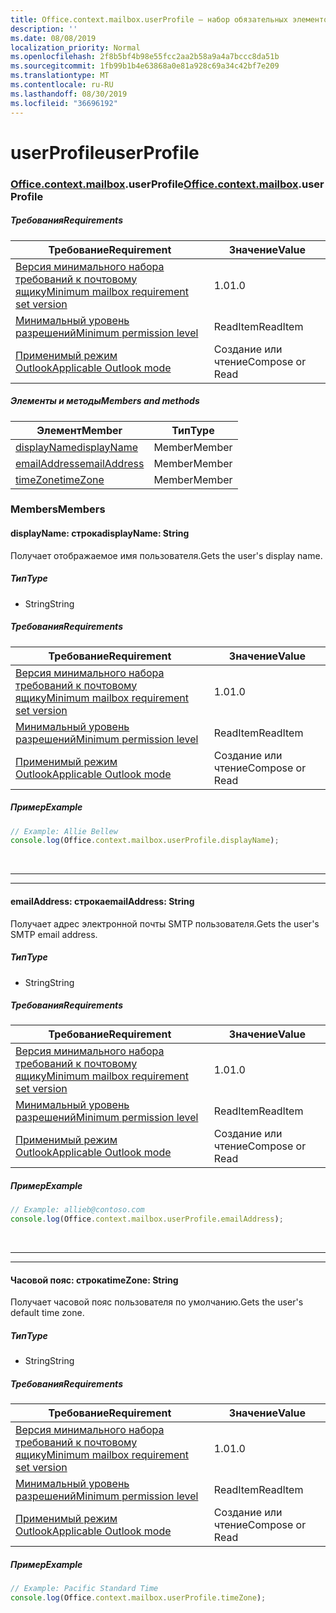 ```yaml
---
title: Office.context.mailbox.userProfile — набор обязательных элементов 1.4
description: ''
ms.date: 08/08/2019
localization_priority: Normal
ms.openlocfilehash: 2f8b5bf4b98e55fcc2aa2b58a9a4a7bccc8da51b
ms.sourcegitcommit: 1fb99b1b4e63868a0e81a928c69a34c42bf7e209
ms.translationtype: MT
ms.contentlocale: ru-RU
ms.lasthandoff: 08/30/2019
ms.locfileid: "36696192"
---
```

# <a name="userprofile"></a><span data-ttu-id="d545c-102">userProfile</span><span class="sxs-lookup"><span data-stu-id="d545c-102">userProfile</span></span>

### <a name="officeofficemdcontextofficecontextmdmailboxofficecontextmailboxmduserprofile"></a><span data-ttu-id="d545c-103">[Office](Office.md)[.context](Office.context.md)[.mailbox](Office.context.mailbox.md).userProfile</span><span class="sxs-lookup"><span data-stu-id="d545c-103">[Office](Office.md)[.context](Office.context.md)[.mailbox](Office.context.mailbox.md).userProfile</span></span>

##### <a name="requirements"></a><span data-ttu-id="d545c-104">Требования</span><span class="sxs-lookup"><span data-stu-id="d545c-104">Requirements</span></span>

|<span data-ttu-id="d545c-105">Требование</span><span class="sxs-lookup"><span data-stu-id="d545c-105">Requirement</span></span>| <span data-ttu-id="d545c-106">Значение</span><span class="sxs-lookup"><span data-stu-id="d545c-106">Value</span></span>|
|---|---|
|[<span data-ttu-id="d545c-107">Версия минимального набора требований к почтовому ящику</span><span class="sxs-lookup"><span data-stu-id="d545c-107">Minimum mailbox requirement set version</span></span>](/office/dev/add-ins/reference/requirement-sets/outlook-api-requirement-sets)| <span data-ttu-id="d545c-108">1.0</span><span class="sxs-lookup"><span data-stu-id="d545c-108">1.0</span></span>|
|[<span data-ttu-id="d545c-109">Минимальный уровень разрешений</span><span class="sxs-lookup"><span data-stu-id="d545c-109">Minimum permission level</span></span>](/outlook/add-ins/understanding-outlook-add-in-permissions)| <span data-ttu-id="d545c-110">ReadItem</span><span class="sxs-lookup"><span data-stu-id="d545c-110">ReadItem</span></span>|
|[<span data-ttu-id="d545c-111">Применимый режим Outlook</span><span class="sxs-lookup"><span data-stu-id="d545c-111">Applicable Outlook mode</span></span>](/outlook/add-ins/#extension-points)| <span data-ttu-id="d545c-112">Создание или чтение</span><span class="sxs-lookup"><span data-stu-id="d545c-112">Compose or Read</span></span>|

##### <a name="members-and-methods"></a><span data-ttu-id="d545c-113">Элементы и методы</span><span class="sxs-lookup"><span data-stu-id="d545c-113">Members and methods</span></span>

| <span data-ttu-id="d545c-114">Элемент</span><span class="sxs-lookup"><span data-stu-id="d545c-114">Member</span></span> | <span data-ttu-id="d545c-115">Тип</span><span class="sxs-lookup"><span data-stu-id="d545c-115">Type</span></span> |
|--------|------|
| [<span data-ttu-id="d545c-116">displayName</span><span class="sxs-lookup"><span data-stu-id="d545c-116">displayName</span></span>](#displayname-string) | <span data-ttu-id="d545c-117">Member</span><span class="sxs-lookup"><span data-stu-id="d545c-117">Member</span></span> |
| [<span data-ttu-id="d545c-118">emailAddress</span><span class="sxs-lookup"><span data-stu-id="d545c-118">emailAddress</span></span>](#emailaddress-string) | <span data-ttu-id="d545c-119">Member</span><span class="sxs-lookup"><span data-stu-id="d545c-119">Member</span></span> |
| [<span data-ttu-id="d545c-120">timeZone</span><span class="sxs-lookup"><span data-stu-id="d545c-120">timeZone</span></span>](#timezone-string) | <span data-ttu-id="d545c-121">Member</span><span class="sxs-lookup"><span data-stu-id="d545c-121">Member</span></span> |

### <a name="members"></a><span data-ttu-id="d545c-122">Members</span><span class="sxs-lookup"><span data-stu-id="d545c-122">Members</span></span>

#### <a name="displayname-string"></a><span data-ttu-id="d545c-123">displayName: строка</span><span class="sxs-lookup"><span data-stu-id="d545c-123">displayName: String</span></span>

<span data-ttu-id="d545c-124">Получает отображаемое имя пользователя.</span><span class="sxs-lookup"><span data-stu-id="d545c-124">Gets the user's display name.</span></span>

##### <a name="type"></a><span data-ttu-id="d545c-125">Тип</span><span class="sxs-lookup"><span data-stu-id="d545c-125">Type</span></span>

*   <span data-ttu-id="d545c-126">String</span><span class="sxs-lookup"><span data-stu-id="d545c-126">String</span></span>

##### <a name="requirements"></a><span data-ttu-id="d545c-127">Требования</span><span class="sxs-lookup"><span data-stu-id="d545c-127">Requirements</span></span>

|<span data-ttu-id="d545c-128">Требование</span><span class="sxs-lookup"><span data-stu-id="d545c-128">Requirement</span></span>| <span data-ttu-id="d545c-129">Значение</span><span class="sxs-lookup"><span data-stu-id="d545c-129">Value</span></span>|
|---|---|
|[<span data-ttu-id="d545c-130">Версия минимального набора требований к почтовому ящику</span><span class="sxs-lookup"><span data-stu-id="d545c-130">Minimum mailbox requirement set version</span></span>](/office/dev/add-ins/reference/requirement-sets/outlook-api-requirement-sets)| <span data-ttu-id="d545c-131">1.0</span><span class="sxs-lookup"><span data-stu-id="d545c-131">1.0</span></span>|
|[<span data-ttu-id="d545c-132">Минимальный уровень разрешений</span><span class="sxs-lookup"><span data-stu-id="d545c-132">Minimum permission level</span></span>](/outlook/add-ins/understanding-outlook-add-in-permissions)| <span data-ttu-id="d545c-133">ReadItem</span><span class="sxs-lookup"><span data-stu-id="d545c-133">ReadItem</span></span>|
|[<span data-ttu-id="d545c-134">Применимый режим Outlook</span><span class="sxs-lookup"><span data-stu-id="d545c-134">Applicable Outlook mode</span></span>](/outlook/add-ins/#extension-points)| <span data-ttu-id="d545c-135">Создание или чтение</span><span class="sxs-lookup"><span data-stu-id="d545c-135">Compose or Read</span></span>|

##### <a name="example"></a><span data-ttu-id="d545c-136">Пример</span><span class="sxs-lookup"><span data-stu-id="d545c-136">Example</span></span>

```js
// Example: Allie Bellew
console.log(Office.context.mailbox.userProfile.displayName);
```

<br>

---
---

#### <a name="emailaddress-string"></a><span data-ttu-id="d545c-137">emailAddress: строка</span><span class="sxs-lookup"><span data-stu-id="d545c-137">emailAddress: String</span></span>

<span data-ttu-id="d545c-138">Получает адрес электронной почты SMTP пользователя.</span><span class="sxs-lookup"><span data-stu-id="d545c-138">Gets the user's SMTP email address.</span></span>

##### <a name="type"></a><span data-ttu-id="d545c-139">Тип</span><span class="sxs-lookup"><span data-stu-id="d545c-139">Type</span></span>

*   <span data-ttu-id="d545c-140">String</span><span class="sxs-lookup"><span data-stu-id="d545c-140">String</span></span>

##### <a name="requirements"></a><span data-ttu-id="d545c-141">Требования</span><span class="sxs-lookup"><span data-stu-id="d545c-141">Requirements</span></span>

|<span data-ttu-id="d545c-142">Требование</span><span class="sxs-lookup"><span data-stu-id="d545c-142">Requirement</span></span>| <span data-ttu-id="d545c-143">Значение</span><span class="sxs-lookup"><span data-stu-id="d545c-143">Value</span></span>|
|---|---|
|[<span data-ttu-id="d545c-144">Версия минимального набора требований к почтовому ящику</span><span class="sxs-lookup"><span data-stu-id="d545c-144">Minimum mailbox requirement set version</span></span>](/office/dev/add-ins/reference/requirement-sets/outlook-api-requirement-sets)| <span data-ttu-id="d545c-145">1.0</span><span class="sxs-lookup"><span data-stu-id="d545c-145">1.0</span></span>|
|[<span data-ttu-id="d545c-146">Минимальный уровень разрешений</span><span class="sxs-lookup"><span data-stu-id="d545c-146">Minimum permission level</span></span>](/outlook/add-ins/understanding-outlook-add-in-permissions)| <span data-ttu-id="d545c-147">ReadItem</span><span class="sxs-lookup"><span data-stu-id="d545c-147">ReadItem</span></span>|
|[<span data-ttu-id="d545c-148">Применимый режим Outlook</span><span class="sxs-lookup"><span data-stu-id="d545c-148">Applicable Outlook mode</span></span>](/outlook/add-ins/#extension-points)| <span data-ttu-id="d545c-149">Создание или чтение</span><span class="sxs-lookup"><span data-stu-id="d545c-149">Compose or Read</span></span>|

##### <a name="example"></a><span data-ttu-id="d545c-150">Пример</span><span class="sxs-lookup"><span data-stu-id="d545c-150">Example</span></span>

```js
// Example: allieb@contoso.com
console.log(Office.context.mailbox.userProfile.emailAddress);
```

<br>

---
---

#### <a name="timezone-string"></a><span data-ttu-id="d545c-151">Часовой пояс: строка</span><span class="sxs-lookup"><span data-stu-id="d545c-151">timeZone: String</span></span>

<span data-ttu-id="d545c-152">Получает часовой пояс пользователя по умолчанию.</span><span class="sxs-lookup"><span data-stu-id="d545c-152">Gets the user's default time zone.</span></span>

##### <a name="type"></a><span data-ttu-id="d545c-153">Тип</span><span class="sxs-lookup"><span data-stu-id="d545c-153">Type</span></span>

*   <span data-ttu-id="d545c-154">String</span><span class="sxs-lookup"><span data-stu-id="d545c-154">String</span></span>

##### <a name="requirements"></a><span data-ttu-id="d545c-155">Требования</span><span class="sxs-lookup"><span data-stu-id="d545c-155">Requirements</span></span>

|<span data-ttu-id="d545c-156">Требование</span><span class="sxs-lookup"><span data-stu-id="d545c-156">Requirement</span></span>| <span data-ttu-id="d545c-157">Значение</span><span class="sxs-lookup"><span data-stu-id="d545c-157">Value</span></span>|
|---|---|
|[<span data-ttu-id="d545c-158">Версия минимального набора требований к почтовому ящику</span><span class="sxs-lookup"><span data-stu-id="d545c-158">Minimum mailbox requirement set version</span></span>](/office/dev/add-ins/reference/requirement-sets/outlook-api-requirement-sets)| <span data-ttu-id="d545c-159">1.0</span><span class="sxs-lookup"><span data-stu-id="d545c-159">1.0</span></span>|
|[<span data-ttu-id="d545c-160">Минимальный уровень разрешений</span><span class="sxs-lookup"><span data-stu-id="d545c-160">Minimum permission level</span></span>](/outlook/add-ins/understanding-outlook-add-in-permissions)| <span data-ttu-id="d545c-161">ReadItem</span><span class="sxs-lookup"><span data-stu-id="d545c-161">ReadItem</span></span>|
|[<span data-ttu-id="d545c-162">Применимый режим Outlook</span><span class="sxs-lookup"><span data-stu-id="d545c-162">Applicable Outlook mode</span></span>](/outlook/add-ins/#extension-points)| <span data-ttu-id="d545c-163">Создание или чтение</span><span class="sxs-lookup"><span data-stu-id="d545c-163">Compose or Read</span></span>|

##### <a name="example"></a><span data-ttu-id="d545c-164">Пример</span><span class="sxs-lookup"><span data-stu-id="d545c-164">Example</span></span>

```js
// Example: Pacific Standard Time
console.log(Office.context.mailbox.userProfile.timeZone);
```
